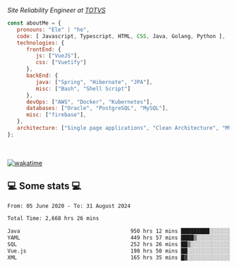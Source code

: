 <p><em>Site Reliability Engineer at <a href="https://www.totvs.com/">TOTVS</a></br>
</em></p>


```javascript
const aboutMe = {
   pronouns: "Ele" | "he",
   code: [ Javascript, Typescript, HTML, CSS, Java, Golang, Python ],
   technologies: {
      frontEnd: {
         js: ["VueJS"],
         css: ["Vuetify"]
      },
      backEnd: {
         java: ["Spring", "Hibernate", "JPA"],
         misc: ["Bash", "Shell Script"]
      },
      devOps: ["AWS", "Docker", "Kubernetes"],
      databases: ["Oracle", "PostgreSQL", "MySQL"],
      misc: ["firebase"],
   },
   architecture: ["Single page applications", "Clean Architecture", "MVC", "Microservices"],
};
```
</br></br>
[![wakatime](https://wakatime.com/badge/user/a3a8ed06-d304-4d6b-bc86-4adc418cdea7.svg)](https://wakatime.com/@a3a8ed06-d304-4d6b-bc86-4adc418cdea7)
<h2>💻 Some stats 💻</h2>

<!--START_SECTION:waka-->

```txt
From: 05 June 2020 - To: 31 August 2024

Total Time: 2,668 hrs 26 mins

Java                                   950 hrs 12 mins █████████░░░░░░░░░░░░░░░░   35.61 %
YAML                                   449 hrs 57 mins ████▒░░░░░░░░░░░░░░░░░░░░   16.86 %
SQL                                    252 hrs 26 mins ██▒░░░░░░░░░░░░░░░░░░░░░░   09.46 %
Vue.js                                 198 hrs 50 mins ██░░░░░░░░░░░░░░░░░░░░░░░   07.45 %
XML                                    165 hrs 35 mins █▓░░░░░░░░░░░░░░░░░░░░░░░   06.21 %
```

<!--END_SECTION:waka-->
